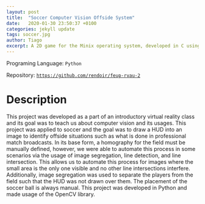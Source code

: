 ```yaml
---
layout: post
title:  "Soccer Computer Vision Offside System"
date:   2020-01-30 23:50:37 +0100
categories: jekyll update
tags: soccer.jpg
author: Tiago
excerpt: A 2D game for the Minix operating system, developed in C using only the C standard library and Minix's OS API.
---
```


Programing Language: `Python`

Repository: [`https://github.com/rendoir/feup-rvau-2`](https://github.com/rendoir/feup-rvau-2)

# Description

This project was developed as a part of an introductory virtual reality class and its goal was to teach us about computer vision and its usages. This project was applied to soccer and the goal was to draw a HUD into an image to identify offside situations such as what is done in professional match broadcasts. In its base form, a homography for the field must be manually defined, however, we were able to automate this process in some scenarios via the usage of image segregation, line detection, and line intersection. This allows us to automate this process for images where the small area is the only one visible and no other line intersections interfere. Additionally, image segregation was used to separate the players from the field such that the HUD was not drawn over them. The placement of the soccer ball is always manual. This project was developed in Python and made usage of the OpenCV library.